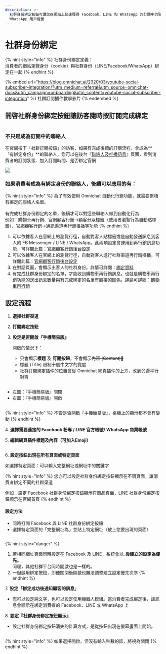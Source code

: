 ```yaml
---
description: >-
  社群身份綁定按鈕可讓您在網站上快速獲得 Facebook、LINE 和 WhatsApp 的訂閱中的聯絡人。建立更有效的 Facebook、LINE 和
  WhatsApp 用戶經營
---
```


# 社群身份綁定

{% hint style="info" %}
社群身份綁定定義： \
消費者的網站瀏覽身分（cookie）與社群身份（LINE/Facebook/WhatsApp）綁定在一起
{% endhint %}

{% embed url="https://blog.omnichat.ai/2020/03/youtube-social-subscriber-integration/?utm_medium=referral&utm_source=omnichat-docs&utm_campaign=onboarding&utm_content=youtube-social-subscriber-integration" %}
社群訂閱插件教學影片
{% endembed %}

## 開啓社群身份綁定按鈕讓訪客隨時按訂閱完成綁定

<figure><img src="../../.gitbook/assets/截圖 2022-09-01 下午7.54.09.png" alt=""><figcaption></figcaption></figure>

### 不只是成為訂閱中的聯絡人

在官網按下「社群訂閱按鈕」的訪客，如果有完成後續的訂閱流程，會成為**「有綁定身份」**的聯絡人，您可以在後台『[聯絡人及推播訊息](broken-reference)』頁面，看到消費者的訂閱狀態、加入訂閱時間、是否綁定官網

![](<../../.gitbook/assets/截圖 2022-08-03 下午2.28.01.png>)

### 如果消費者成為有綁定身份的聯絡人，後續可以應用的有：

{% hint style="info" %}
為了有效使用 Omnichat 自動化行銷功能，就需要累積有綁定的聯絡人名單。\
\
有完成社群身份綁定的名單，後續才可以對這些聯絡人做到自動化行為\
例如：購物車再行銷、官網顧客行銷->顧客分眾標籤（使用者瀏覽行為自動貼標籤）、官網顧客行銷->通訊渠道再行銷推播等功能
{% endhint %}

1. 可以依據客人在官網上的瀏覽行徑，自動對客人貼標籤或是自動發送訊息到客人的 FB Messenger / LINE / WhatsApp。此兩項設定會運用到再行銷訊息功能，可詳閱此篇：[官網顧客行銷後台設定](../remarketing/hang-xiao-huo-dong-she-ding-shuo-ming.md)
2. 可以依據客人在官網上的瀏覽行徑，自動對客人進行社群渠道再行銷推播，可詳閱此篇：[官網顧客行銷後台設定](../remarketing/hang-xiao-huo-dong-she-ding-shuo-ming.md)
3. 在對話頁面，會顯示出客人的社群身份。詳情可詳閱：[綁定資料](https://docs.omnichat.ai/features/omnichannel-messenger#bang-ding-zi-liao)&#x20;
4. 有完成社群身份綁定的名單，才能收到購物車再行銷訊息。也就是購物車再行銷功能的送出訊息數量與有完成綁定的名單有直接的關係。詳請可詳閱：[購物車再行銷](../gou-wu-che-zai-hang-xiao-jia-gou-gong-neng/)

## 設定流程

1. **選擇社群渠道**
2. **打開綁定按鈕**
3.  **設定是否開啟『手機簡易版』**

    開啟的情況下：

    * 只會顯示**標題** 及 **訂閱按鈕**，不會顯示~~內容 (Content)~~
    * 標題 (Title) 限制十個中文字的寬度
    * 社群訂閱綁定插件的位置會從 Omnichat 網頁插件的上方，改到旁邊平行對齊

<figure><img src="../../.gitbook/assets/123.png" alt=""><figcaption></figcaption></figure>

* 左圖：『手機簡易版』關閉
* 右圖：『手機簡易版』開啟

<figure><img src="../../.gitbook/assets/截圖 2022-08-31 下午7.05.07.png" alt=""><figcaption></figcaption></figure>

{% hint style="info" %}
不管是否開啟『手機簡易版』，桌機上的顯示都不會有變動
{% endhint %}

4\. **選擇需要連接的 Facebook 粉專 / LINE 官方帳號/ WhatsApp 商業帳號**&#x20;

5\. **編輯網頁插件標題及內容（可加入Emoji）**

<figure><img src="../../.gitbook/assets/456.png" alt=""><figcaption></figcaption></figure>

6\. **設定按鈕出現在所有頁面或特定頁面**

如選擇特定頁面：可以輸入完整網址或網址中的關鍵字&#x20;

{% hint style="info" %}
您亦可以設定社群身份綁定按鈕顯示在不同頁面，讓消費者綁定不同的社群渠道

例如：設定 Facebook 社群身份綁定按鈕顯示在商品頁面，LINE 社群身份綁定按鈕顯示在官網首頁
{% endhint %}

#### 設定方法

* 同時打開 Facebook 與 LINE 社群身份綁定按鈕
* 選擇特定頁面的「完整網址為」並貼上特定網址（放上您要出現的頁面）

<figure><img src="../../.gitbook/assets/截圖 2022-08-30 下午6.25.54.png" alt=""><figcaption></figcaption></figure>

{% hint style="danger" %}
1. 若相同網址頁面同時設定在 Facebook 及 LINE，系統會以_**後建立的設定為優先。**_\
   同理，其他社群平台同時開啟也是一樣的。
2. 一但啟用綁定按鈕，即便關閉後開啟也無法調整建立設定優先次序
{% endhint %}

7\. **設定「綁定成功後通知顧客的訊息」**

* &#x20;您可以設定純文字，也可以設定使用機器人模組。當消費者完成綁定後，該訊息會顯示在綁定消費者的 Facebook、LINE 或 WhatsApp 上

8\. **設定『**社群身份綁定按鈕顯示**』**

* 設定社群身份綁定按鈕消失的計算方式，是從按鈕出現在螢幕畫面上開始。

<figure><img src="../../.gitbook/assets/截圖 2022-09-07 下午11.21.08.png" alt=""><figcaption></figcaption></figure>

{% hint style="info" %}
如果選擇開啟，但沒有輸入秒數的話，將視為關閉
{% endhint %}
